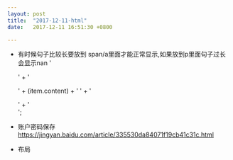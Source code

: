 ```yaml
---
layout: post
title:  "2017-12-11-html"
date:   2017-12-11 16:51:30 +0800

---
```

* 有时候句子比较长要放到 span/a里面才能正常显示,如果放到p里面句子过长会显示nan
'<div class="list-item">' +
            '<p class="content"><span>' +
            (item.content) +
            '       </span>' +
            '</p>' +
            '</div>';
* 账户密码保存
https://jingyan.baidu.com/article/335530da84071f19cb41c31c.html

* 布局



